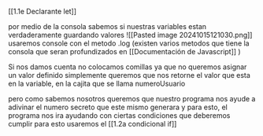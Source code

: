 [[1.1e Declarante let]]

por medio de la consola sabemos si nuestras variables estan verdaderamente guardando  valores 
![[Pasted image 20241015121030.png]]
usaremos console con el metodo .log (existen varios metodos que tiene la consola que seran profundizados en [[Documentación de Javascript]] )

Si nos damos cuenta no colocamos comillas ya que no queremos asignar un valor definido simplemente queremos que nos retorne el valor que esta en la variable, en la cajita que se llama numeroUsuario 

pero como sabemos nosotros queremos que nuestro programa nos ayude a adivinar el numero secreto que este mismo generara y para esto, el programa nos ira ayudando con ciertas condiciones que deberemos cumplir para esto usaremos el [[1.2a condicional if]] 